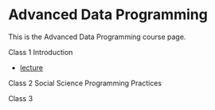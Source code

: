 # Advanced Data Programming

This is the Advanced Data Programming course page.

Class 1 Introduction
  - [lecture](static/adp_intro.pdf)
  

Class 2 Social Science Programming Practices

Class 3
